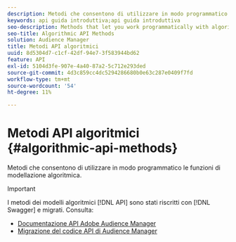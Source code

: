 ```yaml
---
description: Metodi che consentono di utilizzare in modo programmatico le funzioni di modellazione algoritmica.
keywords: api guida introduttiva;api guida introduttiva
seo-description: Methods that let you work programmatically with algorithmic modeling features.
seo-title: Algorithmic API Methods
solution: Audience Manager
title: Metodi API algoritmici
uuid: 8d5304d7-c1cf-42df-94e7-3f583944bd62
feature: API
exl-id: 5104d3fe-907e-4a40-87a2-5c712e293ded
source-git-commit: 4d3c859cc4dc5294286680b0e63c287e0409f7fd
workflow-type: tm+mt
source-wordcount: '54'
ht-degree: 11%

---
```


# Metodi API algoritmici {#algorithmic-api-methods}

Metodi che consentono di utilizzare in modo programmatico le funzioni di modellazione algoritmica.

>[!IMPORTANT]
>
>I metodi dei modelli algoritmici [!DNL API] sono stati riscritti con [!DNL Swagger] e migrati. Consulta:
>
>* [Documentazione API Adobe Audience Manager](https://bank.demdex.com/portal/swagger/index.html)
>* [Migrazione del codice API di Audience Manager](../../api/api-swagger-migration.md)
